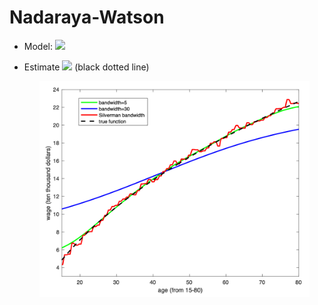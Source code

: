 # Nadaraya-Watson

- Model: <img src="https://latex.codecogs.com/svg.latex?y_{i}=g(x_i)+\epsilon_i,%20\%20\%20\epsilon_i\overset{iid}{\sim}N(0,\sigma^{2}),%20\%20i=1,...n" />

- Estimate <img src="https://latex.codecogs.com/svg.latex?g" /> (black dotted line)

	<center><img src="./images/nw.png" width="90%"></center>
